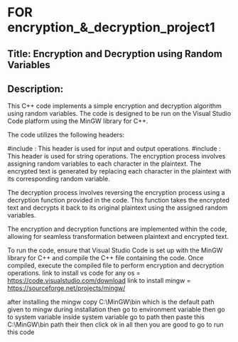 # FOR encryption_&_decryption_project1

## Title: Encryption and Decryption using Random Variables
 
## Description:

This C++ code implements a simple encryption and decryption algorithm using random variables. The code is designed to be run on the Visual Studio Code platform using the MinGW library for C++.

The code utilizes the following headers:

#include <iostream>: This header is used for input and output operations.
#include <string>: This header is used for string operations.
The encryption process involves assigning random variables to each character in the plaintext. The encrypted text is generated by replacing each character in the plaintext with its corresponding random variable.

The decryption process involves reversing the encryption process using a decryption function provided in the code. This function takes the encrypted text and decrypts it back to its original plaintext using the assigned random variables.

The encryption and decryption functions are implemented within the code, allowing for seamless transformation between plaintext and encrypted text.

To run the code, ensure that Visual Studio Code is set up with the MinGW library for C++ and compile the C++ file containing the code. Once compiled, execute the compiled file to perform encryption and decryption operations.
link to install vs code for any os = https://code.visualstudio.com/download
link to install mingw = https://sourceforge.net/projects/mingw/

after installing the mingw copy C:\MinGW\bin which is the default path given to mingw during installation then go to environment variable then go to system variable inside system variable go to path then paste this C:\MinGW\bin path their then click ok in all then you are good to go to run this code
